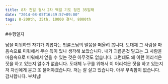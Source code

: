 ```yaml
---
title: 8차 천일 결사 2차 백일 기도 정진 35일째
date: "2014-08-05T16:49:57+09:00"
tags: 8-200th, 35th, 10000 결사, 8000th
---
```


#수행일지

남을 미워하면 자기가 괴롭다는 법륜스님의 말씀을 떠올려 봅니다. 도대체 그 사람을 마음속으로 미워해서 무슨 득이 있나 생각해 보았습니다. 내가 괴롭운것 말고는 그 사람을 마음속으로 미워해서 얻을 수 있는 것은 아무것도 없습니다. 그런데도 왜 이런 어리석은 짓을 하고 있는지 알수가 없습니다. 도대체 누구를 위해서 이 어리석은 짓을 하고 있는지 저 자신에게 묻고 또 물어야겠습니다. 저는 잘 살고 있습니다. 아무 부족함이 없습니다. 감사합니다. 부처님!
